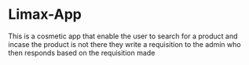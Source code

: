# Limax-App
This is a cosmetic app that enable the user to search for a product and incase the product is not there they write a requisition to the admin who then responds based on the requisition made
